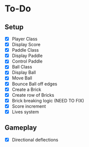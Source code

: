 # To-Do

## Setup
-[x] Player Class
-[x] Display Score 
-[x] Paddle Class 
-[x] Display Paddle
-[x] Control Paddle
-[x] Ball Class 
-[x] Display Ball
-[x] Move Ball
-[x] Bounce Ball off edges
-[x] Create a Brick
-[x] Create row of Bricks
-[x] Brick breaking logic (NEED TO FIX)
-[x] Score increment
-[x] Lives system

## Gameplay
-[x] Directional deflections
